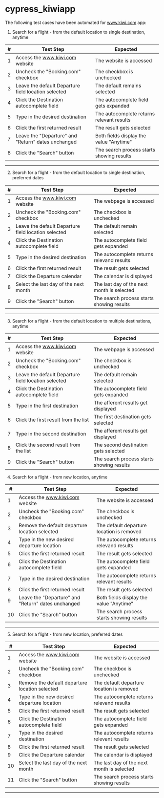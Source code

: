 # cypress_kiwiapp

The following test cases have been automated for www.kiwi.com app:

1. Search for a flight - from the default location to single destination, anytime

| # | **Test Step**                                       | **Expected**                               |
|---|-----------------------------------------------------|--------------------------------------------|
| 1 | Access the www.kiwi.com website                     | The website is accessed                    |
| 2 | Uncheck the "Booking.com" checkbox                  | The checkbox is unchecked                  |
| 3 | Leave the default Departure field location selected | The default remains selected               |
| 4 | Click the Destination autocomplete field            | The autocomplete field gets expanded       |
| 5 | Type in the desired destination                     | The autocomplete returns relevant results  |
| 6 | Click the first returned result                     | The result gets selected                   |
| 7 | Leave the "Departure" and "Return" dates unchanged  | Both fields display the value "Anytime"    |
| 8 | Click the "Search" button                           | The search process starts showing results  |
--------------------------------------------------------------------------------------------------------

2. Search for a flight - from the default location to single destination, preferred dates

| # | **Test Step**                                       | **Expected**                               |
|---|-----------------------------------------------------|--------------------------------------------|
| 1 | Access the www.kiwi.com website                     | The webpage is accessed                    |
| 2 | Uncheck the "Booking.com" checkbox                  | The checkbox is unchecked                  |
| 3 | Leave the default Departure field location selected | The default remain selected                |
| 4 | Click the Destination autocomplete field            | The autocomplete field gets expanded       |
| 5 | Type in the desired destination                     | The autocomplete returns relevand results  |
| 6 | Click the first returned result                     | The result gets selected                   |
| 7 | Click the Departure calendar                        | The calendar is displayed                  |
| 8 | Select the last day of the next month               | The last day of the next month is selected |
| 9 | Click the "Search" button                           | The search process starts showing results  |
--------------------------------------------------------------------------------------------------------

3. Search for a flight - from the default location to multiple destinations, anytime

| # | **Test Step**                                       | **Expected**                               |
|---|-----------------------------------------------------|--------------------------------------------|
| 1 |Access the www.kiwi.com website                      | The webpage is accessed                    |
| 2 | Uncheck the "Booking.com" checkbox                  | The checkbox is unchecked                  |
| 3 | Leave the default Departure field location selected | The default remain selected                |
| 4 | Click the Destination autocomplete field            | The autocomplete field gets expanded       |
| 5 | Type in the first destination                       | The afferent results get displayed         |
| 6 | Click the first result from the list                | The first destination gets selected        |
| 7 | Type in the second destination                      | The afferent results get displayed         |
| 8 | Click the second result from the list               | The second destination gets selected       |
| 9 | Click the "Search" button                           | The search process starts showing results  | --------------------------------------------------------------------------------------------------------

4. Search for a flight - from new location, anytime

| # | **Test Step**                                       | **Expected**                               |
|---|-----------------------------------------------------|--------------------------------------------|
| 1 | Access the www.kiwi.com website                     | The website is accessed                    |
| 2 | Uncheck the "Booking.com" checkbox                  | The checkbox is unchecked                  |
| 3 | Remove the default departure location selected      | The default departure location is removed  |
| 4 | Type in the new desired departure location          | The autocomplete returns relevand results  |
| 5	| Click the first returned result    			      | The result gets selected	     		   |
| 6 | Click the Destination autocomplete field            | The autocomplete field gets expanded       |
| 7 | Type in the desired destination                     | The autocomplete returns relevant results  |
| 8 | Click the first returned result                     | The result gets selected                   |
| 9 | Leave the "Departure" and "Return" dates unchanged  | Both fields display the value "Anytime"    |
| 10 | Click the "Search" button                          | The search process starts showing results  |
--------------------------------------------------------------------------------------------------------

5. Search for a flight - from new location, preferred dates

| # | **Test Step**                                       | **Expected**                               |
|---|-----------------------------------------------------|--------------------------------------------|
| 1 | Access the www.kiwi.com website                     | The website is accessed                    |
| 2 | Uncheck the "Booking.com" checkbox                  | The checkbox is unchecked                  |
| 3 | Remove the default departure location selected      | The default departure location is removed  |
| 4 | Type in the new desired departure location          | The autocomplete returns relevand results  |
| 5	| Click the first returned result    			      | The result gets selected				   |
| 6 | Click the Destination autocomplete field            | The autocomplete field gets expanded       |
| 7 | Type in the desired destination                     | The autocomplete returns relevant results  |
| 8 | Click the first returned result                     | The result gets selected                   |
| 9 | Click the Departure calendar                        | The calendar is displayed                  |
| 10 | Select the last day of the next month              | The last day of the next month is selected |
| 11 | Click the "Search" button                          | The search process starts showing results  |
--------------------------------------------------------------------------------------------------------
